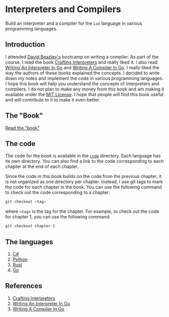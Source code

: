 # Interpreters and Compilers

Build an interpreter and a compiler for the `Lox` language in various programming
languages.

## Introduction

I attended [David Beazley's](https://dabeaz.com/) bootcamp on writing a compiler. As part
of the course, I read the book [Crafting Interpreters](https://craftinginterpreters.com/)
and really liked it. I also read [Writing An Interpreter In Go](https://interpreterbook.com/)
and [Writing A Compiler In Go](https://compilerbook.com/). I really liked the way the
authors of these books explained the concepts. I decided to write down my notes and
implement the code in various programming languages. I hope this book will help you
understand the concepts of interpreters and compilers. I do not plan to make any money
from this book and am making it available under the [MIT License](https://opensource.org/licenses/MIT).
I hope that people will find this book useful and will contribute to it to make it even
better.

## The "Book"

[Read the "book"](https://adityagudimella.github.io/intcomop/)

## The code

The code for the book is available in the [`code`](https://github.com/AdityaGudimella/CommandLineProgrammingLanguages/tree/main/code)
directory. Each language has its own directory. You can also find a link to the code
corresponding to each chapter at the end of each chapter.

Since the code in this book builds on the code from the previous chapter, it is not
organized as one directory per chapter. Instead, I use git tags to mark the code for
each chapter in the book. You can use the following command to check out the code
corresponding to a chapter:

```bash
git checkout <tag>
```

where `<tag>` is the tag for the chapter. For example, to check out the code for
chapter 1, you can use the following command:

```bash
git checkout chapter-1
```

## The languages

1. [C#](https://dotnet.microsoft.com/languages/csharp)
2. [Python](https://www.python.org/)
3. [Rust](https://www.rust-lang.org/)
4. [Go](https://golang.org/)

## References

1. [Crafting Interpreters](https://craftinginterpreters.com/)
2. [Writing An Interpreter In Go](https://interpreterbook.com/)
3. [Writing A Compiler In Go](https://compilerbook.com/)
